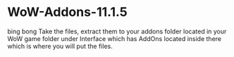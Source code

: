 # WoW-Addons-11.1.5
bing bong
Take the files, extract them to your addons folder located in your WoW game folder under Interface which has AddOns located inside there which is where you will put the files.
